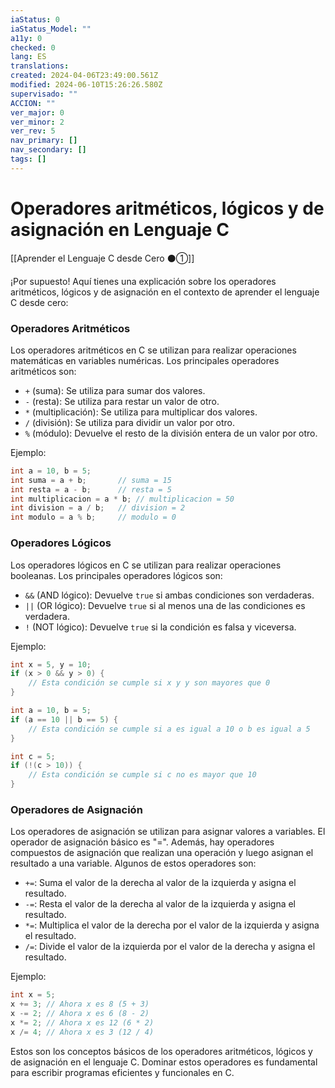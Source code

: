 ```yaml
---
iaStatus: 0
iaStatus_Model: ""
a11y: 0
checked: 0
lang: ES
translations: 
created: 2024-04-06T23:49:00.561Z
modified: 2024-06-10T15:26:26.580Z
supervisado: ""
ACCION: ""
ver_major: 0
ver_minor: 2
ver_rev: 5
nav_primary: []
nav_secondary: []
tags: []
---
```

# Operadores aritméticos, lógicos y de asignación en Lenguaje C

[[Aprender el Lenguaje C desde Cero ⚫①]]

¡Por supuesto! Aquí tienes una explicación sobre los operadores aritméticos, lógicos y de asignación en el contexto de aprender el lenguaje C desde cero:

### Operadores Aritméticos
Los operadores aritméticos en C se utilizan para realizar operaciones matemáticas en variables numéricas. Los principales operadores aritméticos son:

- `+` (suma): Se utiliza para sumar dos valores.
- `-` (resta): Se utiliza para restar un valor de otro.
- `*` (multiplicación): Se utiliza para multiplicar dos valores.
- `/` (división): Se utiliza para dividir un valor por otro.
- `%` (módulo): Devuelve el resto de la división entera de un valor por otro.

Ejemplo:
```c
int a = 10, b = 5;
int suma = a + b;       // suma = 15
int resta = a - b;      // resta = 5
int multiplicacion = a * b; // multiplicacion = 50
int division = a / b;   // division = 2
int modulo = a % b;     // modulo = 0
```

### Operadores Lógicos
Los operadores lógicos en C se utilizan para realizar operaciones booleanas. Los principales operadores lógicos son:

- `&&` (AND lógico): Devuelve `true` si ambas condiciones son verdaderas.
- `||` (OR lógico): Devuelve `true` si al menos una de las condiciones es verdadera.
- `!` (NOT lógico): Devuelve `true` si la condición es falsa y viceversa.

Ejemplo:
```c
int x = 5, y = 10;
if (x > 0 && y > 0) {
    // Esta condición se cumple si x y y son mayores que 0
}

int a = 10, b = 5;
if (a == 10 || b == 5) {
    // Esta condición se cumple si a es igual a 10 o b es igual a 5
}

int c = 5;
if (!(c > 10)) {
    // Esta condición se cumple si c no es mayor que 10
}
```

### Operadores de Asignación
Los operadores de asignación se utilizan para asignar valores a variables. El operador de asignación básico es "=". Además, hay operadores compuestos de asignación que realizan una operación y luego asignan el resultado a una variable. Algunos de estos operadores son:

- `+=`: Suma el valor de la derecha al valor de la izquierda y asigna el resultado.
- `-=`: Resta el valor de la derecha al valor de la izquierda y asigna el resultado.
- `*=`: Multiplica el valor de la derecha por el valor de la izquierda y asigna el resultado.
- `/=`: Divide el valor de la izquierda por el valor de la derecha y asigna el resultado.

Ejemplo:
```c
int x = 5;
x += 3; // Ahora x es 8 (5 + 3)
x -= 2; // Ahora x es 6 (8 - 2)
x *= 2; // Ahora x es 12 (6 * 2)
x /= 4; // Ahora x es 3 (12 / 4)
```

Estos son los conceptos básicos de los operadores aritméticos, lógicos y de asignación en el lenguaje C. Dominar estos operadores es fundamental para escribir programas eficientes y funcionales en C.